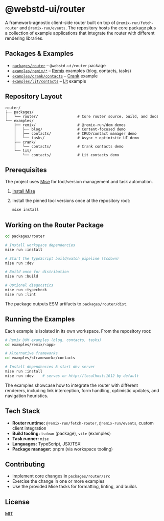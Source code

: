 # @webstd-ui/router

A framework-agnostic client-side router built on top of `@remix-run/fetch-router` and `@remix-run/events`. The repository hosts the core package plus a collection of example applications that integrate the router with different rendering libraries.

## Packages & Examples

-   [`packages/router`](packages/router) – `@webstd-ui/router` package
-   [`examples/remix/*`](examples/remix) – [Remix](https://remix.run/blog/remix-jam-2025-recap#remixing-ui) examples (blog, contacts, tasks)
-   [`examples/crank/contacts`](examples/crank/contacts) – [Crank](https://crank.js.org) example
-   [`examples/lit/contacts`](examples/lit/contacts) – [Lit](https://lit.dev) example

## Repository Layout

```
router/
├── packages/
│   └── router/                  # Core router source, build, and docs
└── examples/
    ├── remix/                   # @remix-run/dom demos
    │   ├── blog/                # Content-focused demo
    │   ├── contacts/            # CRUD/contact manager demo
    │   └── tasks/               # Async + optimistic UI demo
    ├── crank/
    │   └── contacts/            # Crank contacts demo
    └── lit/
        └── contacts/            # Lit contacts demo
```

## Prerequisites

The project uses [Mise](https://mise.jdx.dev/) for tool/version management and task automation.

1. [Install Mise](https://mise.jdx.dev/installing-mise.html)
2. Install the pinned tool versions once at the repository root:

    ```sh
    mise install
    ```

## Working on the Router Package

```sh
cd packages/router

# Install workspace dependencies
mise run :install

# Start the TypeScript build/watch pipeline (tsdown)
mise run :dev

# Build once for distribution
mise run :build

# Optional diagnostics
mise run :typecheck
mise run :lint
```

The package outputs ESM artifacts to `packages/router/dist`.

## Running the Examples

Each example is isolated in its own workspace. From the repository root:

```sh
# Remix DOM examples (blog, contacts, tasks)
cd examples/remix/<app>

# Alternative frameworks
cd examples/<framework>/contacts

# Install dependencies & start dev server
mise run :install
mise run :dev    # serves on http://localhost:1612 by default
```

The examples showcase how to integrate the router with different renderers, including link interception, form handling, optimistic updates, and navigation heuristics.

## Tech Stack

-   **Router runtime:** `@remix-run/fetch-router`, `@remix-run/events`, custom client integration
-   **Build tooling:** `tsdown` (package), `vite` (examples)
-   **Task runner:** `mise`
-   **Languages:** TypeScript, JSX/TSX
-   **Package manager:** pnpm (via workspace tooling)

## Contributing

-   Implement core changes in `packages/router/src`
-   Exercise the change in one or more examples
-   Use the provided Mise tasks for formatting, linting, and builds

## License

[MIT](LICENSE)
